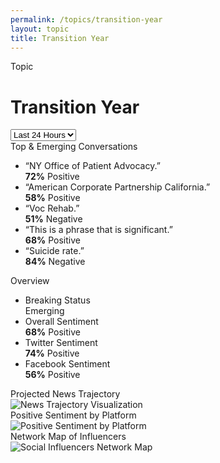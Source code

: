 ```yaml
---
permalink: /topics/transition-year
layout: topic
title: Transition Year
---
```


<div class="dashboard-header">
  <div class="topic-subheading">Topic</div>
  <h1>Transition Year</h1>
  <div class="dashboard-filters">
    <select>
      <option>Last 24 Hours</option>
      <option>Last 7 Days</option>
      <option>Last 14 Days</option>
      <option>Last 30 Days</option>
    </select>
  </div>
</div>
<div class="dashboard-row clearfix">
  <div class="usa-width-two-thirds">
    <div class="card">
      <div class="card-heading">Top & Emerging Conversations</div>
      <ul class="usa-unstyled-list phrase-list">
        <li>
          <div class="phrase-heading">
            “NY Office of Patient Advocacy.”
          </div>
          <div class="phrase-sentiment positive">
            <strong>72%</strong> Positive
          </div>
        </li>
        <li>
          <div class="phrase-heading">
            “American Corporate Partnership California.”
          </div>
          <div class="phrase-sentiment positive">
            <strong>58%</strong> Positive
          </div>
        </li>
        <li>
          <div class="phrase-heading">
            “Voc Rehab.”
          </div>
          <div class="phrase-sentiment negative">
            <strong>51%</strong> Negative
          </div>
        </li>
        <li>
          <div class="phrase-heading">
            “This is a phrase that is significant.”
          </div>
          <div class="phrase-sentiment positive">
            <strong>68%</strong> Positive
          </div>
        </li>
        <li>
          <div class="phrase-heading">
            “Suicide rate.”
          </div>
          <div class="phrase-sentiment negative">
            <strong>84%</strong> Negative
          </div>
        </li>
      </ul>
    </div>
  </div>
  <div class="usa-width-one-third">
    <div class="card">
      <div class="card-heading">Overview</div>
      <ul class="usa-unstyled-list">
        <li>
          <div class="list-subheading">
            Breaking Status
          </div>
          Emerging
        </li>
        <li class="positive">
          <div class="list-subheading">
            Overall Sentiment
          </div>
          <strong>68%</strong> Positive
        </li>
        <li class="positive">
          <div class="list-subheading">
            Twitter Sentiment
          </div>
          <strong>74%</strong> Positive
        </li>
        <li class="positive">
          <div class="list-subheading">
            Facebook Sentiment
          </div>
          <strong>56%</strong> Positive
        </li>
      </ul>
    </div>
  </div>
</div>
<div class="dashboard-row clearfix">
  <div class="usa-width-one-third">
    <div class="card">
      <div class="card-heading">Projected News Trajectory</div>
      <img src="{{ site.baseurl }}/assets/img/figures/dashboard-trajectory.png" alt="News Trajectory Visualization">
    </div>
  </div>
  <div class="usa-width-one-third">
    <div class="card">
      <div class="card-heading">Positive Sentiment by Platform</div>
      <img src="{{ site.baseurl }}/assets/img/figures/dashboard-sentiment.png" alt="Positive Sentiment by Platform">
    </div>
  </div>
   <div class="usa-width-one-third">
    <div class="card">
      <div class="card-heading">Network Map of Influencers</div>
     <img src="{{ site.baseurl }}/assets/img/figures/dashboard-trajectory.png" alt="Social Influencers Network Map">
    </div>
  </div>
  
  
  
  
</div>
